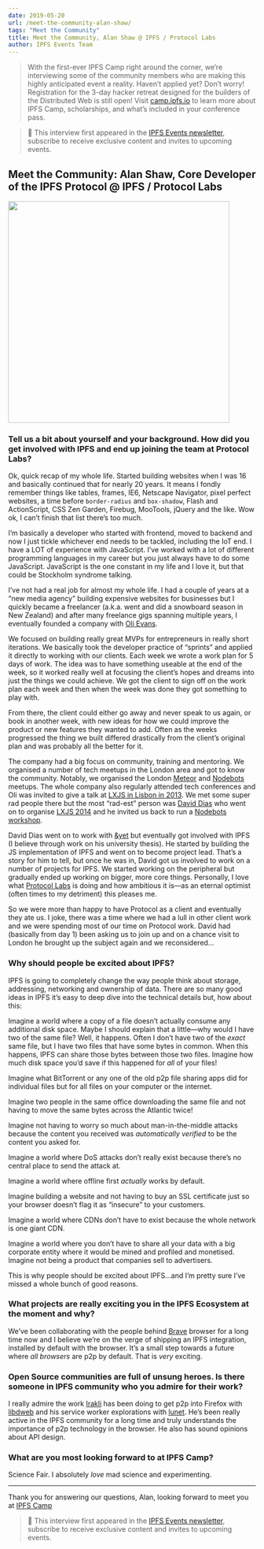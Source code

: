 ```yaml
---
date: 2019-05-20
url: /meet-the-community-alan-shaw/
tags: "Meet the Community"
title: Meet the Community, Alan Shaw @ IPFS / Protocol Labs
author: IPFS Events Team
---
```


> With the first-ever IPFS Camp right around the corner, we’re interviewing some of the community members who are making this highly anticipated event a reality.
> Haven’t applied yet? Don’t worry! Registration for the 3-day hacker retreat designed for the builders of the Distributed Web is still open! Visit [camp.ipfs.io](https://camp.ipfs.io) to learn more about IPFS Camp, scholarships, and what’s included in your conference pass.

> 💌 This interview first appeared in the [IPFS Events newsletter](http://eepurl.com/giMQzj), subscribe to receive exclusive content and invites to upcoming events.

## Meet the Community: Alan Shaw, Core Developer of the IPFS Protocol @ IPFS / Protocol Labs

<img src="/img/meet-the-community/alan-shaw.jpg" width="450" />

### Tell us a bit about yourself and your background. How did you get involved with IPFS and end up joining the team at Protocol Labs?

Ok, quick recap of my whole life. Started building websites when I was 16 and basically continued that for nearly 20 years. It means I fondly remember things like tables, frames, IE6, Netscape Navigator, pixel perfect websites, a time before `border-radius` and `box-shadow`, Flash and ActionScript, CSS Zen Garden, Firebug, MooTools, jQuery and the like. Wow ok, I can’t finish that list there’s too much.

I’m basically a developer who started with frontend, moved to backend and now I just tickle whichever end needs to be tackled, including the IoT end. I have a LOT of experience with JavaScript. I’ve worked with a lot of different programming languages in my career but you just always have to do some JavaScript. JavaScript is the one constant in my life and I love it, but that could be Stockholm syndrome talking.

I’ve not had a real job for almost my whole life. I had a couple of years at a “new media agency” building expensive websites for businesses but I quickly became a freelancer (a.k.a. went and did a snowboard season in New Zealand) and after many freelance gigs spanning multiple years, I eventually founded a company with [Oli Evans](https://github.com/olizilla).

We focused on building really great MVPs for entrepreneurs in really short iterations. We basically took the developer practice of “sprints” and applied it directly to working with our clients. Each week we wrote a work plan for 5 days of work. The idea was to have something useable at the end of the week, so it worked really well at focusing the client’s hopes and dreams into just the things we could achieve. We got the client to sign off on the work plan each week and then when the week was done they got something to play with.

From there, the client could either go away and never speak to us again, or book in another week, with new ideas for how we could improve the product or new features they wanted to add. Often as the weeks progressed the thing we built differed drastically from the client’s original plan and was probably all the better for it.

The company had a big focus on community, training and mentoring. We organised a number of tech meetups in the London area and got to know the community. Notably, we organised the London [Meteor](https://www.meteor.com/) and [Nodebots](https://nodebots.io/) meetups. The whole company also regularly attended tech conferences and Oli was invited to give a talk at [LXJS in Lisbon in 2013](http://2013.lxjs.org/). We met some super rad people there but the most “rad-est” person was [David Dias](https://github.com/daviddias/) who went on to organise [LXJS 2014](http://2014.lxjs.org/) and he invited us back to run a [Nodebots workshop](https://youtu.be/L894YhZBz3k).

David Dias went on to work with [&yet](https://andyet.com/) but eventually got involved with IPFS (I believe through work on his university thesis). He started by building the JS implementation of IPFS and went on to become project lead. That’s a story for him to tell, but once he was in, David got us involved to work on a number of projects for IPFS. We started working on the peripheral but gradually ended up working on bigger, more core things. Personally, I love what [Protocol Labs](https://protocol.ai/) is doing and how ambitious it is—as an eternal optimist (often times to my detriment) this pleases me.

So we were more than happy to have Protocol as a client and eventually they ate us. I joke, there was a time where we had a lull in other client work and we were spending most of our time on Protocol work. David had (basically from day 1) been asking us to join up and on a chance visit to London he brought up the subject again and we reconsidered...

### Why should people be excited about IPFS?

IPFS is going to completely change the way people think about storage, addressing, networking and ownership of data. There are so many good ideas in IPFS it’s easy to deep dive into the technical details but, how about this:

Imagine a world where a copy of a file doesn’t actually consume any additional disk space. Maybe I should explain that a little—why would I have two of the same file? Well, it happens. Often I don’t have two of the _exact_ same file, but I have two files that have some bytes in common. When this happens, IPFS can share those bytes between those two files. Imagine how much disk space you’d save if this happened for _all_ of your files!

Imagine what BitTorrent or any one of the old p2p file sharing apps did for individual files but for all files on your computer or the internet.

Imagine two people in the same office downloading the same file and not having to move the same bytes across the Atlantic twice!

Imagine not having to worry so much about man-in-the-middle attacks because the content you received was _automatically verified_ to be the content you asked for.

Imagine a world where DoS attacks don’t really exist because there’s no central place to send the attack at.

Imagine a world where offline first _actually_ works by default.

Imagine building a website and not having to buy an SSL certificate just so your browser doesn’t flag it as “insecure” to your customers.

Imagine a world where CDNs don’t have to exist because the whole network is one giant CDN.

Imagine a world where you don’t have to share all your data with a big corporate entity where it would be mined and profiled and monetised. Imagine not being a product that companies sell to advertisers.

This is why people should be excited about IPFS...and I’m pretty sure I’ve missed a whole bunch of good reasons.

### What projects are really exciting you in the IPFS Ecosystem at the moment and why?

We’ve been collaborating with the people behind [Brave](https://brave.com/) browser for a long time now and I believe we’re on the verge of shipping an IPFS integration, installed by default with the browser. It’s a small step towards a future where _all browsers_ are p2p by default. That is _very_ exciting.

### Open Source communities are full of unsung heroes. Is there someone in IPFS community who you admire for their work?

I really admire the work [Irakli](https://github.com/gozala/) has been doing to get p2p into Firefox with [libdweb](https://github.com/mozilla/libdweb) and his service worker explorations with [lunet](https://github.com/Gozala/lunet). He’s been really active in the IPFS community for a long time and truly understands the importance of p2p technology in the browser. He also has sound opinions about API design.

### What are you most looking forward to at IPFS Camp?

Science Fair. I absolutely _love_ mad science and experimenting.

---

Thank you for answering our questions, Alan, looking forward to meet you at [IPFS Camp](https://camp.ipfs.io)

> 💌 This interview first appeared in the [IPFS Events newsletter](http://eepurl.com/giMQzj), subscribe to receive exclusive content and invites to upcoming events.

